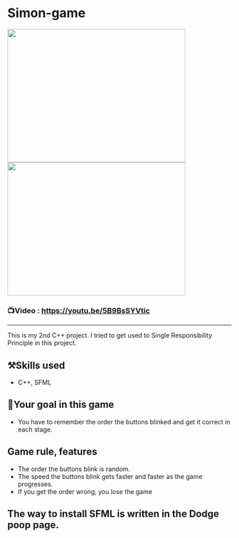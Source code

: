 # Simon-game

<img src="https://user-images.githubusercontent.com/67142421/148685520-cf23172d-391c-432a-8177-c321fadd1316.png" width="400" height="300">
<img src="https://user-images.githubusercontent.com/67142421/148685526-47106084-adbd-4bfd-a15f-26246d82b6c7.png" width="400" height="300">

### 📺Video : https://youtu.be/5B9BsSYVtic
---
This is my 2nd C++ project. I tried to get used to Single Responsibility Principle in this project.

## ⚒️Skills used
* C++, SFML

## 🥅Your goal in this game
* You have to remember the order the buttons blinked and get it correct in each stage.

## Game rule, features
* The order the buttons blink is random.
* The speed the buttons blink gets faster and faster as the game progresses.
* If you get the order wrong, you lose the game

## The way to install SFML is written in the Dodge poop page.
